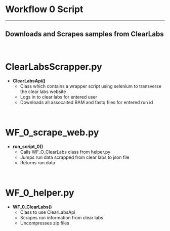 # Workflow 0 Script
_______________________________________

## Downloads and Scrapes samples from ClearLabs

<br />

# ClearLabsScrapper.py

- **ClearLabsApi()**
    - Class which contains a wrapper script using selenium to transverse the clear labs website
    - Logs in to clear labs for entered user
    - Downloads all assocaited BAM and fastq files for entered run id

<br />

# WF_0_scrape_web.py

- **run_script_0()**
    - Calls WF_O_ClearLabs class from helper.py
    - Jumps run data scrapped from clear labs to json file
    - Returns run data

<br />

# WF_0_helper.py

- **WF_0_ClearLabs()**
    - Class to use ClearLabsApi 
    - Scrapes run information from clear labs
    - Uncompresses zip files





<br />
